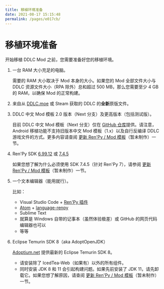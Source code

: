 ```yaml
---
title: 移植环境准备
date: 2021-08-17 15:15:48
permalink: /pages/e017cb/
---
```


# 移植环境准备

开始移植 DDLC Mod 之前，您需要准备好您的移植环境。

1. 一台 RAM 大小充足的电脑。

   需要的 RAM 大小取决于 Mod 本身的大小。如果您的 Mod 全部文件大小与 DDLC 资源文件大小（RPA 除外）总和超过 500 MB，那么您需要至少 4 GB 的 RAM，以确保 Mod 的正常构建。

1. 来自从 [DDLC.moe](https://ddlc.moe) 或 Steam 获取的 DDLC 的**全新**原版文件。

1. DDLC 中文 Mod 模板 2.0 版本（Next 分支）及更高版本（包括测试版）。

   目前 DDLC 中文 Mod 模板（Next 分支）仅在 [GitHub 仓库](https://github.com/imgradeone/DDLCModTemplate-Chinese-next)提供。请注意，Android 移植功能不支持旧版本中文 Mod 模板（1.x）以及自行反编译 DDLC 游戏文件的方式。更多内容请查阅 [更新 Ren'Py / Mod 模板](#)（暂未制作）一节。

1. Ren'Py SDK [6.99.12](https://renpy.org/release/6.99.12) 或 [7.4.5](https://renpy.org/release/7.4.5)

   如果您想了解为什么必须使用 SDK 7.4.5（针对 Ren'Py 7），请参阅 [更新 Ren'Py / Mod 模板](#)（暂未制作）一节。

1. 一个文本编辑器（能用就行）。

   比如：

   - Visual Studio Code + [Ren'Py 插件](https://marketplace.visualstudio.com/items?itemName=LuqueDaniel.languague-renpy)
   - [Atom](https://atom.io) + [language-renpy](https://github.com/renpy/language-renpy)
   - Sublime Text
   - 就算是 Windows 自带的记事本（虽然体验极差）或 GitHub 的网页代码编辑器也可以
   - 等等

1. Eclipse Temurin SDK 8（aka AdoptOpenJDK）

   [Adoptium.net](https://adoptium.net/index.html?variant=openjdk8&jvmVariant=hotspot) 提供最新的 Eclipse Temurin SDK 8。
    - 请安装除了 IcedTea-Web（如果有）以外的所有组件。
    - 同时安装 JDK 8 和 11 会引起构建问题。如果先前安装了 JDK 11，请先卸载它。如果您想了解原因，请查阅 [更新 Ren'Py / Mod 模板](#)（暂未制作）一节。
